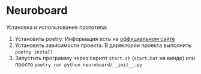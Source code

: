 # Neuroboard

Установка и использование прототипа:

1. Установить poetry: Информация есть на [оффициальном сайте](https://python-poetry.org/docs/)
2. Установить зависимости проекта. В директории проекта выполнить `poetry install`
3. Запустить программу через скрипт `start.sh` (`start.bat` на винде) или просто `poetry run python neuroboard/__init__.py`
